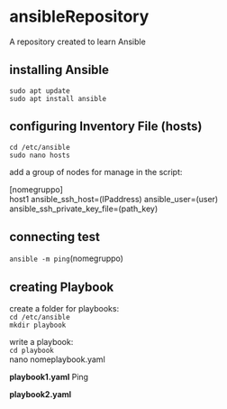 # ansibleRepository   
A repository created to learn Ansible   

## installing Ansible    
`sudo apt update`   
`sudo apt install ansible`    

## configuring Inventory File (hosts)    
`cd /etc/ansible`   
`sudo nano hosts`   

add a group of nodes for manage in the script:    

[nomegruppo]    
host1 ansible_ssh_host=(IPaddress) ansible_user=(user) ansible_ssh_private_key_file=(path_key)    

## connecting test    
`ansible -m ping`(nomegruppo)   

## creating Playbook    
create a folder for playbooks:    
`cd /etc/ansible`   
`mkdir playbook`    

write a playbook:   
`cd playbook`   
nano nomeplaybook.yaml    

**playbook1.yaml**
Ping    

**playbook2.yaml**    




